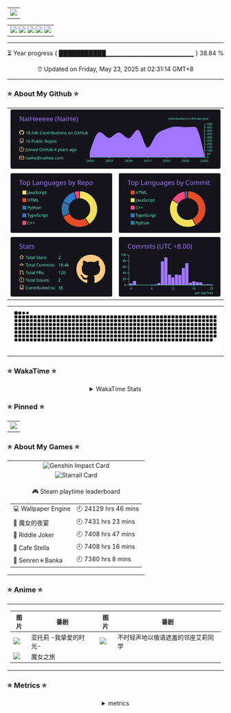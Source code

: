 <div align="center">
  <!-- 访问统计 -->
  <table style="width:100%;">
    <tr>
      <td align="center">
        <img width="200%" src="https://count.naihee.cn/@NaiHeeeee?theme=booru-lewd" />
      </td>
    </tr>
  </table>
</div>

<div align="center">
  <table style="width:100%;">
    <tr>
      <td align="center">
        <!-- 个人资料徽标 -->
        <a href="https://naihee.com/">
          <img src="https://img.shields.io/badge/Website-个人网站-blue" /></a>
        <a href="https://t.me/naihe666">
          <img src="https://img.shields.io/badge/NaiHe-Telegram-24A1DE" /></a>
        <a href="https://steamcommunity.com/id/naihe6/">
          <img src="https://img.shields.io/badge/NaiHe-Steam-2a475e" /></a>
        <a href="https://space.bilibili.com/232568569">
          <img src="https://img.shields.io/badge/Bilibili-B站-FB7299" /></a>
        <a href="https://www.youtube.com/channel/UCLAriEYXiSDMX8HI6q21Keg">
          <img src="https://img.shields.io/badge/Youtube-油管-FF0000" /></a>
      </td>
    </tr>
  </table>
</div>

---

<div align="center">

<!-- year progress start -->
⏳ Year progress { ███████████▁▁▁▁▁▁▁▁▁▁▁▁▁▁▁▁▁▁▁ } 38.84 %

⏰ Updated on Friday, May 23, 2025 at 02:31:14 GMT+8
<!-- year progress end -->

---

</div>

### ⭐ About My Github ⭐

<div align="center">
  <table style="width: 100%;">
    <tr>
      <td align="center" colspan="2">
        <a>
          <img src="./profile-summary-card-output/aura/0-profile-details.svg" />
        </a>
      </td>
    </tr>
    <tr>
      <td align="center">
        <a>
          <img src="./profile-summary-card-output/aura/1-repos-per-language.svg" />
        </a>
      </td>
      <td align="center">
        <a>
          <img src="./profile-summary-card-output/aura/2-most-commit-language.svg" />
        </a>
      </td>
    </tr>
    <tr>
      <td align="center">
        <a>
          <img src="./profile-summary-card-output/aura/3-stats.svg" />
        </a>
      </td>
      <td align="center">
        <a>
          <img src="./profile-summary-card-output/aura/4-productive-time.svg" />
        </a>
      </td>
    </tr>
  </table>
</div>  

<div align="center">
  <table style="width: 100%;">
    <tr>
      <td align="center">
        <img src="https://raw.githubusercontent.com/NaiHeeeee/NaiHeeeee/snake-output/github-contribution-grid-snake.svg" />
      </td>
    </tr>
  </table>
</div>

### ⭐ WakaTime ⭐

<div align="center" >
<!--START_SECTION:waka-->

<!--END_SECTION:waka-->
</div>

<div align="center" >
  <details>
    <summary>WakaTime Stats</summary>
    <table style="width: 100%;">
      <tr>
        <td align="center">
          <img src="https://github-readme-stats.naihee.cn/api/wakatime?username=naihe&hide=Other" alt="WakaTime" />
        </td>
      </tr>
      <tr>
        <td align="center">
          <img src="https://github-readme-stats.naihee.cn/api/wakatime?username=naihe&hide=Other&layout=compact" alt="WakaTime" />
        </td>
      </tr>
    </table>
  </details>
</div>

### ⭐ Pinned ⭐

<div align="center">
  <table style="width:100%;">
    <tr>
      <td align="center">
        <a href="https://github.com/NaiHeeeee/NaiHeeeee.github.io">
          <img height='150'
            src="https://github-readme-stats.naihee.cn/api/pin/?username=naiheeeee&repo=naiheeeee.github.io&theme=tokyonight" />
        </a>
      </td>
    </tr>
  </table>
</div>

### ⭐ About My Games ⭐

<div align="center">
  <table style="width: 100%;">
    <tr>
      <td align="center">
        <img src="https://hoyocard.qhy04.com/gs/detail/75/184570872.png" alt="Genshin Impact Card" />
      </td>
    </tr>
    <tr>
      <td align="center">
         <img src="https://hoyocard.qhy04.com/sr/detail/0/184570872.png" alt="Starrail Card" />
      </td>
    </tr>
    <tr>
<td align="center">

<!-- steam-box start -->
🎮 Steam playtime leaderboard
<table>
  <tr>
    <td>💻 Wallpaper Engine</td>
    <td>🕘 24129 hrs 46 mins</td>
  </tr>
  <tr>
    <td>🍊 魔女的夜宴</td>
    <td>🕘 7431 hrs 23 mins</td>
  </tr>
  <tr>
    <td>🍊 Riddle Joker</td>
    <td>🕘 7408 hrs 47 mins</td>
  </tr>
  <tr>
    <td>🍊 Cafe Stella</td>
    <td>🕘 7408 hrs 16 mins</td>
  </tr>
  <tr>
    <td>🍊 Senren＊Banka</td>
    <td>🕘 7380 hrs 8 mins</td>
  </tr>
</table>
<!-- Powered by https://github.com/NaiHeeeee/steam-box . -->
<!-- steam-box end -->

</td>
</tr>
  </table>
</div>

### ⭐ Anime ⭐

<div align="center">
<table style="width: 100%;">
<tr>
<td align="center" colspan="2">

| 图片 | 番剧 | 图片 | 番剧 |
| --- | --- | --- | --- |
| [<img src="https://lain.bgm.tv/r/100/pic/cover/l/66/6d/397604_TgJ63.jpg" width="48">](https://lain.bgm.tv/pic/cover/l/66/6d/397604_TgJ63.jpg) | 亚托莉 -我挚爱的时光- | [<img src="https://lain.bgm.tv/r/100/pic/cover/l/7c/8e/424883_BpzVb.jpg" width="48">](https://lain.bgm.tv/pic/cover/l/7c/8e/424883_BpzVb.jpg) | 不时轻声地以俄语遮羞的邻座艾莉同学 |
| [<img src="https://lain.bgm.tv/r/100/pic/cover/l/99/17/292970_mxMxx.jpg" width="48">](https://lain.bgm.tv/pic/cover/l/99/17/292970_mxMxx.jpg) | 魔女之旅 | | |


</td>
</tr>
</table>
</div>

### ⭐ Metrics ⭐

<div align="center">
  <details>
    <summary>metrics</summary>
    <img src="github-metrics.svg" alt="Metrics" />
  </details>
</div>